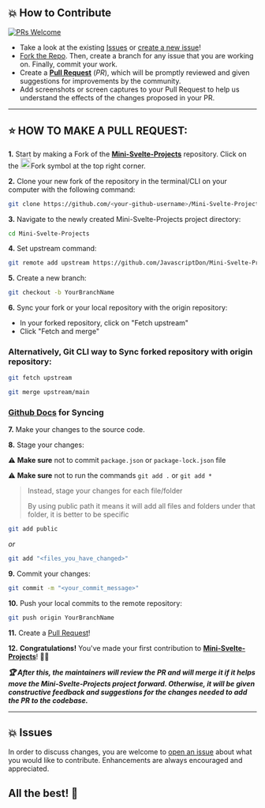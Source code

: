 ## 💥 How to Contribute

[![PRs Welcome](https://img.shields.io/badge/PRs-welcome-brightgreen.svg?style=flat-square)](https://github.com/JavascriptDon/Mini-Svelte-Projects/pulls)

- Take a look at the existing [Issues](https://github.com/JavascriptDon/Mini-Svelte-Projects/issues) or [create a new issue](https://github.com/JavascriptDon/Mini-Svelte-Projects/issues/new/choose)!
- [Fork the Repo](https://github.com/JavascriptDon/Mini-Svelte-Projects/fork). Then, create a branch for any issue that you are working on. Finally, commit your work.
- Create a **[Pull Request](https://github.com/JavascriptDon/Mini-Svelte-Projects/compare)** (_PR_), which will be promptly reviewed and given suggestions for improvements by the community.
- Add screenshots or screen captures to your Pull Request to help us understand the effects of the changes proposed in your PR.

---

## ⭐ HOW TO MAKE A PULL REQUEST:

**1.** Start by making a Fork of the [**Mini-Svelte-Projects**](https://github.com/JavascriptDon/Mini-Svelte-Projects) repository. Click on the <a href="https://github.com/JavascriptDon/Mini-Svelte-Projects/fork"><img src="https://i.imgur.com/G4z1kEe.png" height="21" width="21"></a>Fork symbol at the top right corner.

**2.** Clone your new fork of the repository in the terminal/CLI on your computer with the following command:

```bash
git clone https://github.com/<your-github-username>/Mini-Svelte-Projects
```

**3.** Navigate to the newly created Mini-Svelte-Projects project directory:

```bash
cd Mini-Svelte-Projects
```

**4.** Set upstream command:

```bash
git remote add upstream https://github.com/JavascriptDon/Mini-Svelte-Projects.git
```

**5.** Create a new branch:

```bash
git checkout -b YourBranchName
```

**6.** Sync your fork or your local repository with the origin repository:

- In your forked repository, click on "Fetch upstream"
- Click "Fetch and merge"

### Alternatively, Git CLI way to Sync forked repository with origin repository:

```bash
git fetch upstream
```

```bash
git merge upstream/main
```

### [Github Docs](https://docs.github.com/en/github/collaborating-with-pull-requests/addressing-merge-conflicts/resolving-a-merge-conflict-on-github) for Syncing

**7.** Make your changes to the source code.

**8.** Stage your changes:

⚠️ **Make sure** not to commit `package.json` or `package-lock.json` file

⚠️ **Make sure** not to run the commands `git add .` or `git add *`

> Instead, stage your changes for each file/folder
>
> By using public path it means it will add all files and folders under that folder, it is better to be specific

```bash
git add public
```

_or_

```bash
git add "<files_you_have_changed>"
```

**9.** Commit your changes:

```bash
git commit -m "<your_commit_message>"
```

**10.** Push your local commits to the remote repository:

```bash
git push origin YourBranchName
```

**11.** Create a [Pull Request](https://help.github.com/en/github/collaborating-with-issues-and-pull-requests/creating-a-pull-request)!

**12.** **Congratulations!** You've made your first contribution to [**Mini-Svelte-Projects**](https://github.com/JavascriptDon/Mini-Svelte-Projects/graphs/contributors)! 🙌🏼

**_:trophy: After this, the maintainers will review the PR and will merge it if it helps move the Mini-Svelte-Projects project forward. Otherwise, it will be given constructive feedback and suggestions for the changes needed to add the PR to the codebase._**

---

## 💥 Issues

In order to discuss changes, you are welcome to [open an issue](https://github.com/JavascriptDon/Mini-Svelte-Projects/issues/new/choose) about what you would like to contribute. Enhancements are always encouraged and appreciated.

## All the best! 🥇
